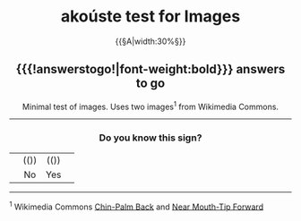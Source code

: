 <center>

# akoúste test for Images

{{§A|width:30%§}}

## {{{!answerstogo!|font-weight:bold}}} answers to go

Minimal test of images. Uses two images<sup>1</sup> from Wikimedia Commons.

</center>

---------------------------

<center>

### Do you know this sign?

|     |      |      |     |
| ---:|:----:|:----:|:--- |
|     | (()) | (()) |     |
|     | No   | Yes  |     |

</center>

---------------------------

<sup>1</sup> Wikimedia Commons [Chin-Palm Back](https://commons.wikimedia.org/wiki/File:ASL_OpenB@Chin-PalmBack.jpg) and [Near Mouth-Tip Forward](https://commons.wikimedia.org/wiki/File:ASL_C@NearMouth-TipForward.jpg)

[//comment]: # "These are internal parameters for the experiment and visible texts not in this Markdown"
[//comment]: # "----------"
[//parameter]: # "ExperimentAcronym:Imagetest"
[//parameter]: # "audioBaseURL:./Stimuli/"
[//parameter]: # "PracticeItems:0"
[//parameter]: # "ShuffleStimuli:true"
[//parameter]: # "RandomizeAB:false"
[//comment]: # "CSS style for HTML body of page"
[//parameter]: # "body.style:"
[//comment]: # "Add error checking digest to results"
[//parameter]: # "addDigest:true"
[//buttontext]: # "NextText:Next"
[//buttontext]: # "NextAlertText:Please listen to the recordings and answer the questions first"
[//buttontext]: # "ReadyText:Ready"
[//buttontext]: # "PlayText:Play"
[//buttontext]: # "RestartPageText:Restart"
[//buttontext]: # "SaveButtonText:Save Results"
[//buttontext]: # "SaveText:Please click XXSaveButtonTextXX and store the file"
[//tooltiptext]: # "ToolTipPlay:Play sound"
[//tooltiptext]: # "ToolTipNext:Go to next item"
[//tooltiptext]: # "ToolTipReady:Ready&#44; please save results"
[//tooltiptext]: # "ToolTipRestart:Start a new experiment session"
[//tooltiptext]: # "ToolTipSave:Save the answer to a file"
[//comment]: # "----------"
[//comment]: # "These are stimuli for this experiment"
[//comment]: # "----------"
[//stimulus0]: # "A"
[//stimulus1]: # "https://upload.wikimedia.org/wikipedia/commons/4/42/ASL_OpenB%40Chin-PalmBack.jpg"
[//stimulus1]: # "https://upload.wikimedia.org/wikipedia/commons/2/2d/ASL_C%40NearMouth-TipForward.jpg"
[//comment]: # "----------"
